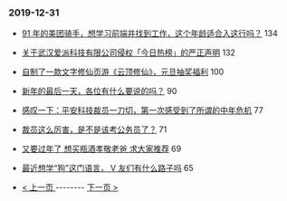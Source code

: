### 2019-12-31 
- [91 年的美团骑手，想学习前端并找到工作，这个年龄适合入这行吗？](https://www.v2ex.com/t/633779) 134
- [关于武汉爱派科技有限公司侵权「今日热榜」的严正声明](https://www.v2ex.com/t/633785) 132
- [自制了一款文字修仙页游《云顶修仙》，元旦抽奖福利](https://www.v2ex.com/t/633954) 100
- [新年的最后一天，各位有什么要说的吗？](https://www.v2ex.com/t/633753) 90
- [感叹一下：平安科技裁员一刀切，第一次感受到了所谓的中年危机](https://www.v2ex.com/t/633727) 77
- [裁员这么厉害，是不是该考公务员了？](https://www.v2ex.com/t/633777) 71
- [又要过年了 想买瓶酒孝敬老爸 求大家推荐](https://www.v2ex.com/t/633762) 69
- [最近想学“狗”这门语言， V 友们有什么路子吗](https://www.v2ex.com/t/633765) 65 

- [ < 上一页 ](https://github.com/able8/v2ex-hot-record/blob/master/2019-12-30.md) -------- [ 下一页 > ](https://github.com/able8/v2ex-hot-record/blob/master/2020-01-01.md)